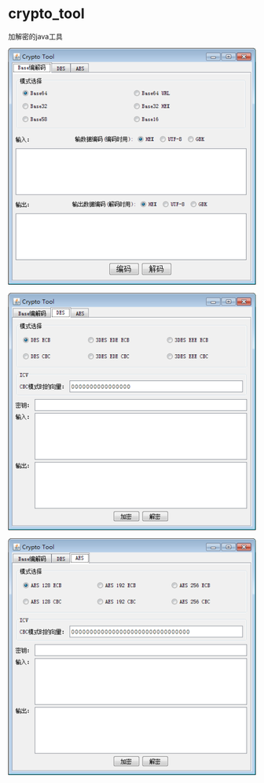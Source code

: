 # crypto_tool
加解密的java工具

![1.png](https://raw.githubusercontent.com/itlgl/crypto_tool/master/screenshot/1.png)

![2.png](https://raw.githubusercontent.com/itlgl/crypto_tool/master/screenshot/2.png)

![3.png](https://raw.githubusercontent.com/itlgl/crypto_tool/master/screenshot/3.png)